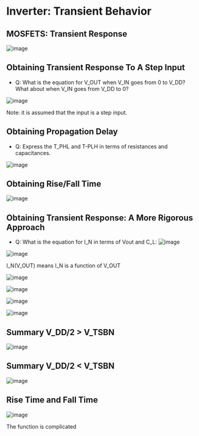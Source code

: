 # Inverter: Transient Behavior

## MOSFETS: Transient Response
![image](https://github.com/user-attachments/assets/7bab1bd1-29e8-48cf-82c2-d0c4d1a150c0)

## Obtaining Transient Response To A Step Input
- Q: What is the equation for V_OUT when V_IN goes from 0 to V_DD? What about when V_IN goes from V_DD to 0?
  
![image](https://github.com/user-attachments/assets/7a84f106-9a14-48cf-ab9a-1063565512a4)

Note: it is assumed that the input is a step input.

## Obtaining Propagation Delay
- Q: Express the T_PHL and T-PLH in terms of resistances and capacitances.
  
![image](https://github.com/user-attachments/assets/df9af155-7a5d-4060-b01f-b9a527a49e84)

## Obtaining Rise/Fall Time
![image](https://github.com/user-attachments/assets/39d239c8-d6c5-4c98-aec4-255a4fa9ae45)

## Obtaining Transient Response: A More Rigorous Approach
- Q: What is the equation for I_N in terms of Vout and C_L:
  ![image](https://github.com/user-attachments/assets/0fb3dd16-259f-4699-83c0-0a1355567e1d)

![image](https://github.com/user-attachments/assets/83769c9d-9297-4a8f-8d16-020e87baa97a)

I_N(V_OUT) means I_N is a function of V_OUT

![image](https://github.com/user-attachments/assets/5f4c0d6a-4ded-4530-bc73-fdcb3b884955)

![image](https://github.com/user-attachments/assets/c791c1a3-43ac-4183-b986-beffe81a45e0)

![image](https://github.com/user-attachments/assets/72461ada-0078-426d-8d74-c51cdfe8d212)

![image](https://github.com/user-attachments/assets/c4186bf5-28e4-4f2e-b219-8e1e39b60b7b)

## Summary V_DD/2 > V_TSBN
![image](https://github.com/user-attachments/assets/60bc3894-3cf2-40d6-a64e-e530cb9cd3ad)

## Summary V_DD/2 < V_TSBN
![image](https://github.com/user-attachments/assets/9162284e-2e0c-4f56-a5d1-489201f7fa80)

## Rise Time and Fall Time
![image](https://github.com/user-attachments/assets/57035930-bc57-40c6-af5c-7771aedfb2d3)

The function is complicated

